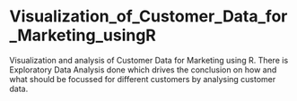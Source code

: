 # Visualization_of_Customer_Data_for_Marketing_usingR
Visualization and analysis of Customer Data for Marketing using R. There is Exploratory Data Analysis done which drives the conclusion on how and what should be focussed for different customers by analysing customer data.

